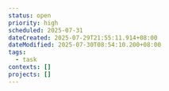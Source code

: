 ```yaml
---
status: open
priority: high
scheduled: 2025-07-31
dateCreated: 2025-07-29T21:55:11.914+08:00
dateModified: 2025-07-30T08:54:10.200+08:00
tags:
  - task
contexts: []
projects: []
---
```


